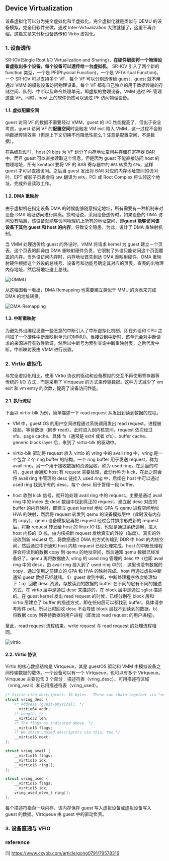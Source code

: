 ## Device Virtualization

设备虚拟化可以分为完全虚拟化和半虚拟化。完全虚拟化就是类似与 QEMU 的设备模拟，完全用软件来做，通过 Inter-Virtualization 大致就懂了，这里不再介绍。这篇文章来分析设备透传和 Virtio 虚拟化。

### 1. 设备透传

SR-IOV(Single Root I/O Virtualization and Sharing)，**在硬件层面将一个物理设备虚拟出多个设备，每个设备可以透传给一台虚拟机**。 SR-IOV 引入了两个新的 function 类型，一个是 PF(Physical Function)，一个是 VF(Virtual Function)。一个 SR-IOV 可以支持多个 VF，每个 VF 可以分别透传给 guest，guest 就不用通过 VMM 的模拟设备访问物理设备。每个 VF 都有自己独立的用于数据传输的存储空间、队列、中断以及命令处理单元，即虚拟的物理设备，VMM 通过 PF 管理这些 VF。同时，host 上的软件仍然可以通过 PF 访问物理设备。

#### 1.1. 虚拟配置空间

guest 访问 VF 的数据不需要经过 VMM，guest 的 I/O 性能提高了，但出于安全考虑，guest 访问 VF 的**配置空间**时会触发 VM exit 陷入 VMM，这一过程不会影响数据传输效率（但是上下文切换不也降低性能么？注意是配置空间，不是数据）。

在系统启动时，host 的 bios 为 VF 划分了内存地址空间并存储在寄存器 BAR 中，而且 guest 可以直接读取这个信息，但是因为 guest 不能直接访问 host 的物理地址，所有 kvmtool 要将 VF 的 BAR 寄存器中的 `HPA` 转换为 `GPA`，这样 guest 才可以直接访问。之后当 guest 发出对 BAR 对应的内存地址空间的访问时，EPT 或影子页表会将 `GPA` 翻译为 `HPA`，PCI 或 Root Complex 将认领这个地址，完成外设读取工作。

#### 1.2. DMA 重映射

由于虚拟机在指定设备 DMA 的时候能够随意指定地址，所有需要有一种机制来对设备 DMA 地址访问进行隔离。换句话说，采用设备透传时，如果设备的 DMA 访问没有隔离，该设备就能够访问物理机上所有的地址空间，即**guest 能够访问该设备下其他 guest 和 host 的内存**，导致安全隐患。为此，设计了 DMA 重映射机制。

当 VMM 处理透传给 guest 的外设时，VMM 将请求 kernel 为 guest 建立一个页表，这个页表的翻译由 DMA 重映射硬件负责，它限制了外设只能访问这个页面覆盖的内存。当外设访问内存时，内存地址首先到达 DMA 重映射硬件，DMA 重映射硬件根据这个外设的总线号、设备号和功能号确定其对应的页表，查表的出物理内存地址，然后将地址送上总线。

![IOMMU](https://github.com/UtopianFuture/UtopianFuture.github.io/blob/master/image/IOMMU.png)

从这幅图看一看出，DMA Remapping 也需要建立类似于 MMU 的页表来完成 DMA 的地址转换。

![DMA-Remapping](https://github.com/UtopianFuture/UtopianFuture.github.io/blob/master/image/DMA-Remapping.png)

#### 1.3. 中断重映射

为避免外设编程发送一些恶意的中断引入了中断虚拟化机制，即在外设和 CPU 之间加了一个硬件中断重映射单元(IOMMU)。当接受到中断时，该单元会对中断请求的来源进行有效性验证，然后以中断号为索引查询中断重映射表，之后代发中断。中断映射表由 VMM 进行设置。

### 2. Virtio 虚拟化

与完全虚拟化相比，使用 Virtio 协议的驱动和设备模拟的交互不再使用寄存器等传统的 I/O 方式，而是采用了 Virtqueue 的方式来传输数据。这种方式减少了 vm exit 和 vm entry 的次数，提高了设备访问性能。

#### 2.1. 执行流程

下面以 virtio-blk 为例，简单描述一下 read request 从发出到读到数据的过程。

- VM 中，guest OS 的用户空间进程通过系统调用发出 read request，进程被挂起，等待数据（同步 read）。此时进入到内核空间，request 依次经过 vfs、page cache、具体 fs（通常是 ext4 或者 xfs）、buffer cache、generic block layer 后，来到了 virtio-blk 的驱动中。

- virtio-blk 驱动将 request 放入 virtio 的 vring 中的 avail ring 中，vring 是一个包含 2 个 ring buffer 的结构，一个 ring buffer 用于发送 request，称为 avail ring，另一个用于接收数据和资源回收，称为 used ring。在适当的时机，guest 会通知 host 有 request 需要处理，此动作称为 kick，在此之前会将 avail ring 中管理的 desc 链挂入 used ring 中，后续在 host 中可以通过 used ring 找到所有的 desc，每个 desc 用于管理一段 buffer。

- host 收到 kick 信号，就开始处理 avail ring 中的 request。主要是通过 avail ring 中的 index 去 desc 数组中找到真正的 request，建立起 desc 对应的 buffer 的内存映射，即建立 guest kernel 地址 GPA 与 qemu 进程空间地址 HVA 的映射，然后将 request 转发到 qemu 的设备模拟层中（此时没有内存的 copy），qemu 设备模拟层再把 request 经过合并排序形成新的 request 后，将新 request 转发给 host 的 linux IO 栈，也就是通过系统调用，进入 host 内核的 IO 栈，由内核把新 request 发给真实的外设（磁盘）。真实的外设收到新 request 后，将数据通过 DMA 的方式传输到 DDR 中 host 的内核空间，然后通过中断通知 host 内核 request 已经处理完成。host 的中断处理程序会将读到的数据 copy 到 qemu 的地址空间，然后通知 qemu 数据已经准备好了。qemu 再将数据放入 vring 的 used ring 管理的 desc 中（也即 avail ring 中的 desc，由 avail ring 挂入到了 used ring 中的），这里也没有数据的 copy，通过使用之前建立的 GPA 和 HVA 的映射完成。host 再通过虚拟中断通知 guest 数据已经就绪。4）guest 收到中断，中断处理程序依次处理如下：a）回收 desc 资源。存放读到的数据的 buffer 在不同的层有不同的描述方式，在 virtio 层中是通过 desc 来描述的，在 block 层中是通过 sglist 描述的。在 guest kernel 发出 read request 的时候，已经分别在 block 层和 virtio 层建立了 buffer 的描述方式，即在任何层可以都找到 buffer。具体请参考附件 pdf。所以此时回收 desc 不会导致 block 层找不到读到的数据。b）将数据 copy 到等待数据的用户进程（即发出 read request 的用户进程)。

至此，read request 流程结束。write request 与 read request 的处理流程相同。

![virtio](https://github.com/UtopianFuture/UtopianFuture.github.io/blob/master/image/virtio.png)

#### 2.2. Virtio 协议

Virtio 的核心数据结构是 Virtqueue，其是 guestOS 驱动和 VMM 中模拟设备之间传输数据的载体。一个设备可以有一个 Virtqueue，也可以有多个 Virtqueue。Virtqueue 主要包含 3 个部分：描述符表（vring_desc）、可用描述符区域（vring_avail）和已用描述符表（vring_used）。

```c
/* Virtio ring descriptors: 16 bytes.  These can chain together via "next". */
struct vring_desc {
	/* Address (guest-physical). */
	__virtio64 addr;
	/* Length. */
	__virtio32 len;
	/* The flags as indicated above. */
	__virtio16 flags;
	/* We chain unused descriptors via this, too */
	__virtio16 next;
};

struct vring_avail {
	__virtio16 flags;
	__virtio16 idx;
	__virtio16 ring[];
};

struct vring_used {
	__virtio16 flags;
	__virtio16 idx;
	vring_used_elem_t ring[];
};
```

每个描述符指向一块内存，该内存保存 guest 写入虚拟设备或虚拟设备写入 guest 的数据。Virtqueue 由 guest 中的驱动负责。

### 3. 设备直通与 VFIO



### reference

[1] https://www.cxybb.com/article/gong0791/79578316
